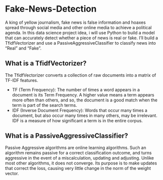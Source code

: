# Fake-News-Detection
A king of yellow journalism, fake news is false information and hoaxes spread through social media and other online media to achieve a political agenda. In this data science project idea, i will use Python to build a model that can accurately detect whether a piece of news is real or fake. I’ll build a TfidfVectorizer and use a PassiveAggressiveClassifier to classify news into “Real” and “Fake”.

## What is a TfidfVectorizer?
The TfidfVectorizer converts a collection of raw documents into a matrix of TF-IDF features.
- TF (Term Frequency): The number of times a word appears in a document is its Term Frequency. A higher value means a term appears more often than others, and so, the document is a good match when the term is part of the search terms.
- IDF (Inverse Document Frequency): Words that occur many times a document, but also occur many times in many others, may be irrelevant. IDF is a measure of how significant a term is in the entire corpus.

## What is a PassiveAggressiveClassifier?
Passive Aggressive algorithms are online learning algorithms. Such an algorithm remains passive for a correct classification outcome, and turns aggressive in the event of a miscalculation, updating and adjusting. Unlike most other algorithms, it does not converge. Its purpose is to make updates that correct the loss, causing very little change in the norm of the weight vector.
